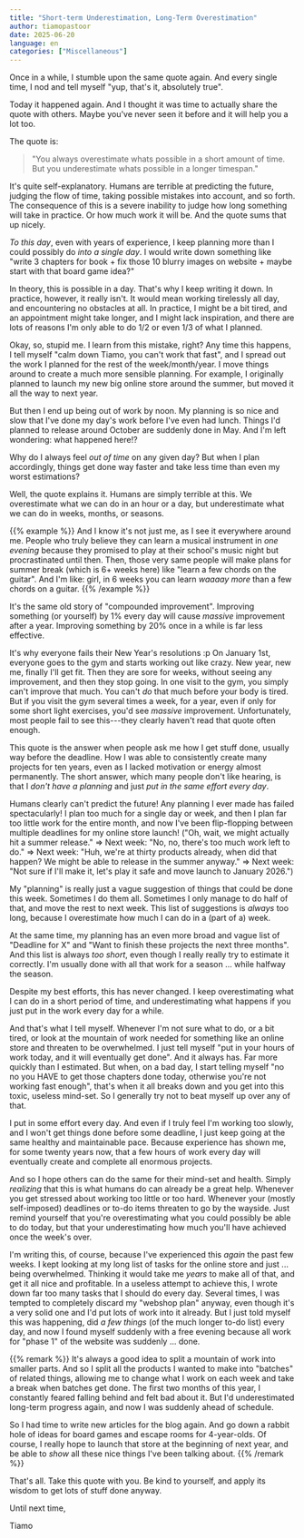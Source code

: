 ```yaml
---
title: "Short-term Underestimation, Long-Term Overestimation"
author: tiamopastoor
date: 2025-06-20
language: en
categories: ["Miscellaneous"]
---
```


Once in a while, I stumble upon the same quote again. And every single time, I nod and tell myself "yup, that's it, absolutely true". 

Today it happened again. And I thought it was time to actually share the quote with others. Maybe you've never seen it before and it will help you a lot too.

The quote is: 

> "You always overestimate whats possible in a short amount of time. But you underestimate whats possible in a longer timespan."

It's quite self-explanatory. Humans are terrible at predicting the future, judging the flow of time, taking possible mistakes into account, and so forth. The consequence of this is a severe inability to judge how long something will take in practice. Or how much work it will be. And the quote sums that up nicely.

_To this day_, even with years of experience, I keep planning more than I could possibly do _into a single day_. I would write down something like "write 3 chapters for book + fix those 10 blurry images on website + maybe start with that board game idea?" 

In theory, this is possible in a day. That's why I keep writing it down. In practice, however, it really isn't. It would mean working tirelessly all day, and encountering no obstacles at all. In practice, I might be a bit tired, and an appointment might take longer, and I might lack inspiration, and there are lots of reasons I'm only able to do 1/2 or even 1/3 of what I planned.

Okay, so, stupid me. I learn from this mistake, right? Any time this happens, I tell myself "calm down Tiamo, you can't work that fast", and I spread out the work I planned for the rest of the week/month/year. I move things around to create a much more sensible planning. For example, I originally planned to launch my new big online store around the summer, but moved it all the way to next year.

But then I end up being out of work by noon. My planning is so nice and slow that I've done my day's work before I've even had lunch. Things I'd planned to release around October are suddenly done in May. And I'm left wondering: what happened here!? 

Why do I always feel _out of time_ on any given day? But when I plan accordingly, things get done way faster and take less time than even my worst estimations?

Well, the quote explains it. Humans are simply terrible at this. We overestimate what we can do in an hour or a day, but underestimate what we can do in weeks, months, or seasons.

{{% example %}}
And I know it's not just me, as I see it everywhere around me. People who truly believe they can learn a musical instrument in _one evening_ because they promised to play at their school's music night but procrastinated until then. Then, those very same people will make plans for summer break (which is 6+ weeks here) like "learn a few chords on the guitar". And I'm like: girl, in 6 weeks you can learn _waaaay more_ than a few chords on a guitar.
{{% /example %}}

It's the same old story of "compounded improvement". Improving something (or yourself) by 1% every day will cause _massive_ improvement after a year. Improving something by 20% once in a while is far less effective. 

It's why everyone fails their New Year's resolutions :p On January 1st, everyone goes to the gym and starts working out like crazy. New year, new me, finally I'll get fit. Then they are sore for weeks, without seeing any improvement, and then they stop going. In one visit to the gym, you simply can't improve that much. You can't _do_ that much before your body is tired. But if you visit the gym several times a week, for a year, even if only for some short light exercises, you'd see _massive_ improvement. Unfortunately, most people fail to see this---they clearly haven't read that quote often enough.

This quote is the answer when people ask me how I get stuff done, usually way before the deadline. How I was able to consistently create many projects for ten years, even as I lacked motivation or energy almost permanently. The short answer, which many people don't like hearing, is that I _don't have a planning_ and just _put in the same effort every day_. 

Humans clearly can't predict the future! Any planning I ever made has failed spectacularly! I plan too much for a single day or week, and then I plan far too little work for the entire month, and now I've been flip-flopping between multiple deadlines for my online store launch! ("Oh, wait, we might actually hit a summer release." => Next week: "No, no, there's too much work left to do." => Next week: "Huh, we're at thirty products already, when did that happen? We might be able to release in the summer anyway." => Next week: "Not sure if I'll make it, let's play it safe and move launch to January 2026.")

My "planning" is really just a vague suggestion of things that could be done this week. Sometimes I do them all. Sometimes I only manage to do half of that, and move the rest to next week. This list of suggestions is _always_ too long, because I overestimate how much I can do in a (part of a) week.

At the same time, my planning has an even more broad and vague list of "Deadline for X" and "Want to finish these projects the next three months". And this list is always _too short_, even though I really really try to estimate it correctly. I'm usually done with all that work for a season ... while halfway the season.

Despite my best efforts, this has never changed. I keep overestimating what I can do in a short period of time, and underestimating what happens if you just put in the work every day for a while.

And that's what I tell myself. Whenever I'm not sure what to do, or a bit tired, or look at the mountain of work needed for something like an online store and threaten to be overwhelmed. I just tell myself "put in your hours of work today, and it will eventually get done". And it always has. Far more quickly than I estimated. But when, on a bad day, I start telling myself "no no you HAVE to get those chapters done today, otherwise you're not working fast enough", that's when it all breaks down and you get into this toxic, useless mind-set. So I generally try not to beat myself up over any of that. 

I put in some effort every day. And even if I truly feel I'm working too slowly, and I won't get things done before some deadline, I just keep going at the same healthy and maintainable pace. Because experience has shown me, for some twenty years now, that a few hours of work every day will eventually create and complete all enormous projects.

And so I hope others can do the same for their mind-set and health. Simply _realizing_ that this is what humans do can already be a great help. Whenever you get stressed about working too little or too hard. Whenever your (mostly self-imposed) deadlines or to-do items threaten to go by the wayside. Just remind yourself that you're overestimating what you could possibly be able to do today, but that your underestimating how much you'll have achieved once the week's over.

I'm writing this, of course, because I've experienced this _again_ the past few weeks. I kept looking at my long list of tasks for the online store and just ... being overwhelmed. Thinking it would take me _years_ to make all of that, and get it all nice and profitable. In a useless attempt to achieve this, I wrote down far too many tasks that I should do every day. Several times, I was tempted to completely discard my "webshop plan" anyway, even though it's a very solid one and I'd put lots of work into it already. But I just told myself this was happening, did _a few things_ (of the much longer to-do list) every day, and now I found myself suddenly with a free evening because all work for "phase 1" of the website was suddenly ... done.

{{% remark %}}
It's always a good idea to split a mountain of work into smaller parts. And so I split all the products I wanted to make into "batches" of related things, allowing me to change what I work on each week and take a break when batches get done. The first two months of this year, I constantly feared falling behind and felt bad about it. But I'd underestimated long-term progress again, and now I was suddenly ahead of schedule. 

So I had time to write new articles for the blog again. And go down a rabbit hole of ideas for board games and escape rooms for 4-year-olds. Of course, I really hope to launch that store at the beginning of next year, and be able to _show_ all these nice things I've been talking about.
{{% /remark %}}

That's all. Take this quote with you. Be kind to yourself, and apply its wisdom to get lots of stuff done anyway.

Until next time,

Tiamo



